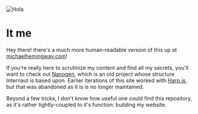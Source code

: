 ![Hola](https://raw.githubusercontent.com/stockHuman/internaut/master/site/assets/img/home/home.png)

# It me
Hey there! there's a much more human-readable version of this up at [michaelhemingway.com](https://michaelhemingway.com)!

If you're really here to scrutinize my content and find all my secrets, you'll want to check out [Nanogen](https://github.com/doug2k1/nanogen), which is an old project whose structure Internaut is based upon. Earlier iterations of this site worked with [Harp.js](http://harpjs.com/), but that was abandoned as it is is no longer maintained.

Beyond a few tricks, I don't know how useful one could find this repository, as it's rather tightly-coupled to it's function: building my website.
